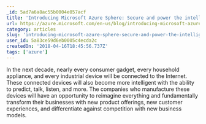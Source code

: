 ```yaml
---
_id: 5ad7a6a8ac55b0004e057acf
title: 'Introducing Microsoft Azure Sphere: Secure and power the intelligent edge'
url: https://azure.microsoft.com/en-us/blog/introducing-microsoft-azure-sphere-secure-and-power-the-intelligent-edge/
category: articles
slug: 'introducing-microsoft-azure-sphere-secure-and-power-the-intelligent-edge'
user_id: 5a83ce59d6eb0005c4ecda2c
createdOn: '2018-04-16T18:45:56.737Z'
tags: ['azure']
---
```


In the next decade, nearly every consumer gadget, every household appliance, and every industrial device will be connected to the Internet. These connected devices will also become more intelligent with the ability to predict, talk, listen, and more. The companies who manufacture these devices will have an opportunity to reimagine everything and fundamentally transform their businesses with new product offerings, new customer experiences, and differentiate against competition with new business models.
